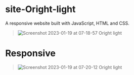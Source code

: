 # site-Oright-light
A responsive website built with JavaScript, HTML and CSS.
>![Screenshot 2023-01-19 at 07-18-57 Oright light](https://user-images.githubusercontent.com/112058950/213385847-cb42e39a-eacd-4636-befb-b73d7d6db05d.png)
# Responsive
>![Screenshot 2023-01-19 at 07-20-12 Oright light](https://user-images.githubusercontent.com/112058950/213386550-1a8596e4-6f51-43aa-a10e-03905cb524af.png)
